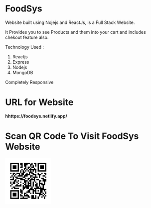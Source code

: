 # FoodSys 

Website built using Nojejs and ReactJs, is a Full Stack Website.

It Provides you to see Products and them into your cart and includes chekout feature also.

Technology Used :
1. Reactjs
2. Express
3. Nodejs
4. MongoDB


Completely Responsive 

# URL for Website

**hhttps://foodsys.netlify.app/**


# Scan QR Code To Visit FoodSys Website

![FoodSys QR](https://github.com/Hrushikesh41/Akasa-Task/blob/main/QRCode_download.png?raw=true)
